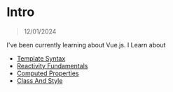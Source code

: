 # Intro

> 12/01/2024

I've been currently learning about Vue.js. I Learn about

- [Template Syntax](https://vuejs.org/guide/essentials/template-syntax.html)
- [Reactivity Fundamentals](https://vuejs.org/guide/essentials/reactivity-fundamentals.html)
- [Computed Properties](https://vuejs.org/guide/essentials/computed.html)
- [Class And Style](https://vuejs.org/guide/essentials/class-and-style.html)
